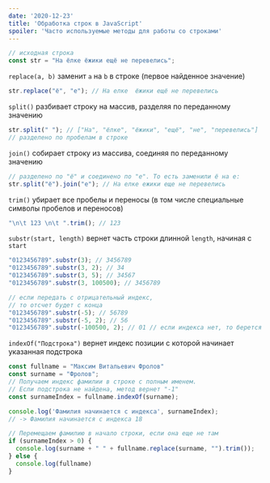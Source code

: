 ```yaml
---
date: '2020-12-23'  
title: 'Обработка строк в JavaScript'  
spoiler: 'Часто используемые методы для работы со строками'
---
```


```jsx
// исходная строка
const str = "На ёлке ёжики ещё не перевелись";
```

`replace(a, b)` заменит `a` на `b` в строке (первое найденное значение)

```jsx
str.replace("ё", "е"); // На елке  ёжики ещё не перевелись
```

`split()` разбивает строку на массив, разделяя по переданному значению

```jsx
str.split(" "); // ["На", "ёлке", "ёжики", "ещё", "не", "перевелись"]
// разделено по пробелам в строке
```

`join()` собирает строку из массива, соединяя по переданному значению

```jsx
// разделено по "ё" и соединено по "е". То есть заменили ё на e:
str.split("ё").join("е"); // На елке ежики еще не перевелись
```

`trim()` убирает все пробелы и переносы (в том числе специальные символы пробелов и переносов)

```jsx
"\n\t 123 \n\t ".trim(); // 123
```

`substr(start, length)`  вернет часть строки длинной `length`, начиная с `start`

```jsx
"0123456789".substr(3); // 3456789
"0123456789".substr(3, 2); // 34
"0123456789".substr(3, 5); // 34567
"0123456789".substr(3, 100500); // 3456789

// если передать с отрицательный индекс, 
// то отсчет будет с конца
"0123456789".substr(-5); // 56789
"0123456789".substr(-5, 2); // 56
"0123456789".substr(-100500, 2); // 01 // если индекса нет, то берется начало строки
```

`indexOf("Подстрока")` вернет индекс позиции с которой начинает указанная подстрока

```jsx
const fullname = "Максим Витальевич Фролов"
const surname = "Фролов";
// Получаем индекс фамилии в строке с полным именем.
// Если подстрока не найдена, метод вернет "-1"
const surnameIndex = fullname.indexOf(surname);

console.log('Фамилия начинается с индекса', surnameIndex);
// -> Фамилия начинается с индекса 18

// Перемещаем фамилию в начало строки, если она еще не там
if (surnameIndex > 0) {
  console.log(surname + " " + fullname.replace(surname, "").trim());
} else {
  console.log(fullname)
}
```
